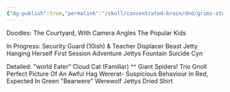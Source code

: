 ```yaml
---
{"dg-publish":true,"permalink":"/skull/concentrated-brain/dnd/grims-stuff/agate-and-katrina/agate-s-sketches/","tags":["Tagless"],"noteIcon":""}
---
```


Doodles:
The Courtyard, With Camera Angles
The Popular Kids

In Progress:
Security Guard (10ish) & Teacher
Displacer Beast
Jetty Hanging Herself
First Session Adventure
Jettys Fountain Suicide
Cyn



Detailed:
"world Eater" Cloud Cat (Familiar) ^^
Giant Spiders! Trio
Gnoll
Perfect Picture Of An Awful Hag
Wererat- Suspicious Behaviour In Red, Expected In Green
"Bearwere"
Werewolf
Jettys Dried Shirt